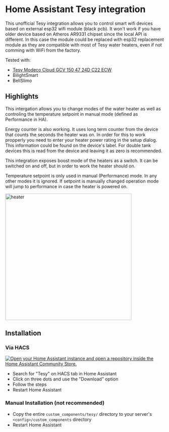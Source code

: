 # Home Assistant Tesy integration

This unofficial Tesy integration allows you to control smart wifi devices based on external esp32 wifi module (black pcb).
It won't work if you have older device based on Atheros AR9331 chipset since the local API is different. In this case the module could be replaced with esp32 replacement module as they are compatible with most of Tesy water heaters, even if not comming with WiFi from the factory.

Tested with:

- [Tesy Modeco Cloud GCV 150 47 24D C22 ECW](https://tesy.com/products/electric-water-heaters/modeco-series/modeco-cloud/?product=gcv-1504724d-c22-ecw)
- BilightSmart
- BeliSlimo

## Highlights

This intergation allows you to change modes of the water heater as well as controling the temperature setpoint in manual mode (defined as Performance in HA).

Energy counter is also working. It uses long term counter from the device that counts the seconds the heater was on. In order for this to work propperly you need to enter your heater power rating in the setup dialog. This information could be found on the device's label. For double tank devices this is read from the device and leaving it as zero is recommended.

This integration exposes boost mode of the heaters as a switch. It can be switched on and off, but in order to work the heater should on.

Temperature setpoint is only used in manual (Performance) mode. In any other modes it is ignored. If setpoint is manually changed operation mode will jump to performance in case the heater is powered on.

<img src="https://github.com/krasnoukhov/homeassistant-tesy/assets/944286/a08289f7-d7cc-49a0-9747-9fbd765e58d1" alt="heater" width="400">

## Installation

### Via HACS

[![Open your Home Assistant instance and open a repository inside the Home Assistant Community Store.](https://my.home-assistant.io/badges/hacs_repository.svg)](https://my.home-assistant.io/redirect/hacs_repository/?owner=krasnoukhov&repository=homeassistant-tesy&category=Integration)

* Search for "Tesy" on HACS tab in Home Assistant
* Click on three dots and use the "Download" option
* Follow the steps
* Restart Home Assistant

### Manual Installation (not recommended)

* Copy the entire `custom_components/tesy/` directory to your server's `<config>/custom_components` directory
* Restart Home Assistant
